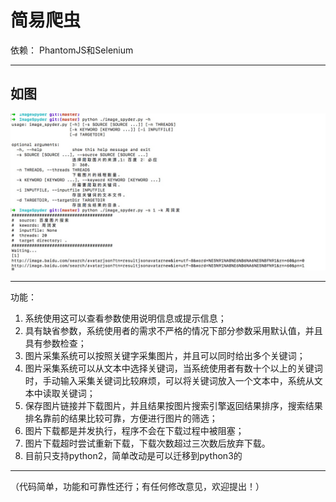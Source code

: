 # 简易爬虫

依赖： PhantomJS和Selenium

---

## 如图

![image](example.jpeg)

---

功能：
1. 系统使用这可以查看参数使用说明信息或提示信息；
2. 具有缺省参数，系统使用者的需求不严格的情况下部分参数采用默认值，并且具有参数检查；
3. 图片采集系统可以按照关键字采集图片，并且可以同时给出多个关键词；
4. 图片采集系统可以从文本中选择关键词，当系统使用者有数十个以上的关键词时，手动输入采集关键词比较麻烦，可以将关键词放入一个文本中，系统从文本中读取关键词；
5. 保存图片链接并下载图片，并且结果按图片搜索引擎返回结果排序，搜索结果排名靠前的结果比较可靠，方便进行图片的筛选；
6. 图片下载都是并发执行，程序不会在下载过程中被阻塞；
7. 图片下载超时尝试重新下载，下载次数超过三次数后放弃下载。
8. 目前只支持python2，简单改动是可以迁移到python3的

------
（代码简单，功能和可靠性还行；有任何修改意见，欢迎提出！）
